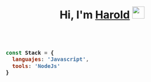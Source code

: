 <h1 align="center">Hi, I'm <a href="https://github.com/Harold-Aguilar-M" target="_blank">Harold</a> <img
src="https://github.com/blackcater/blackcater/raw/master/images/Hi.gif" height="32" /></h1>
<br />

<h3>

```javascript

const Stack = {
  languajes: 'Javascript',
  tools: 'NodeJs'
}

```

</h3>
